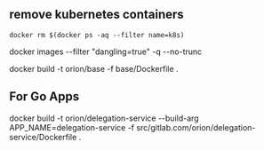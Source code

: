 ## remove kubernetes containers
    docker rm $(docker ps -aq --filter name=k8s)

docker images --filter "dangling=true" -q --no-trunc

docker build -t orion/base -f base/Dockerfile .


## For Go Apps
 docker build -t orion/delegation-service --build-arg APP_NAME=delegation-service -f src/gitlab.com/orion/delegation-service/Dockerfile .